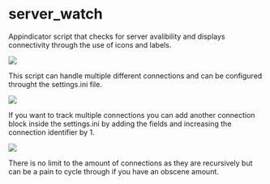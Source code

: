 # server_watch
Appindicator script that checks for server avalibility and displays connectivity through the use of icons and labels.

![](https://user-images.githubusercontent.com/64331791/91877366-e4969e80-ec4b-11ea-8be1-bc0e90ddba91.png)

This script can handle multiple different connections and can be configured throught the settings.ini file.

![](https://user-images.githubusercontent.com/64331791/91878083-d2693000-ec4c-11ea-8262-51d2465547da.png)

If you want to track multiple connections you can add another connection block inside the settings.ini by adding the fields and increasing the connection identifier by 1. 

![](https://user-images.githubusercontent.com/64331791/91878518-6c30dd00-ec4d-11ea-9202-14adc399274c.png)

There is no limit to the amount of connections as they are recursively but can be a pain to cycle through if you have an obscene amount.






